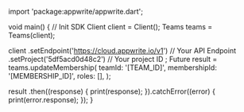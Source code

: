 import 'package:appwrite/appwrite.dart';

void main() { // Init SDK
  Client client = Client();
  Teams teams = Teams(client);

  client
    .setEndpoint('https://cloud.appwrite.io/v1') // Your API Endpoint
    .setProject('5df5acd0d48c2') // Your project ID
  ;
  Future result = teams.updateMembership(
    teamId: '[TEAM_ID]',
    membershipId: '[MEMBERSHIP_ID]',
    roles: [],
  );

  result
    .then((response) {
      print(response);
    }).catchError((error) {
      print(error.response);
  });
}
